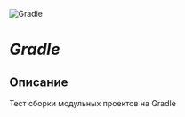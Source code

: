 ![Gradle](https://cdn1.iconfinder.com/data/icons/miscellaneous-64-mix/168/maven_app_expert_connoisseurnet_work_technology_sharing-256.png)
# *Gradle*
## Описание
Тест сборки модульных проектов на Gradle
